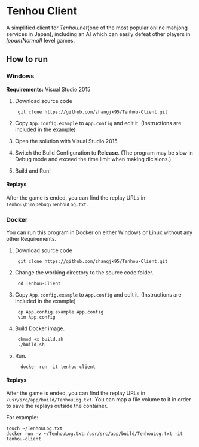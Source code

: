 # Tenhou Client
A simplified client for *Tenhou.net*(one of the most popular online mahjong services in Japan), including an AI which can easily defeat other players in *Ippan(Normal)* level games.

## How to run

### Windows

**Requirements:** Visual Studio 2015

1. Download source code

		git clone https://github.com/zhangjk95/Tenhou-Client.git
		
2. Copy `App.config.example` to `App.config` and edit it. (Instructions are included in the example)
3. Open the solution with Visual Studio 2015.
4. Switch the Build Configuration to **Release**. (The program may be slow in Debug mode and exceed the time limit when making dicisions.)
5. Build and Run!

#### Replays

After the game is ended, you can find the replay URLs in `Tenhou\bin\Debug\TenhouLog.txt`.

### Docker 

You can run this program in Docker on either Windows or Linux without any other Requirements.

1. Download source code

		git clone https://github.com/zhangjk95/Tenhou-Client.git
		
2. Change the working directory to the source code folder.

		cd Tenhou-Client

3. Copy `App.config.example` to `App.config` and edit it. (Instructions are included in the example)

		cp App.config.example App.config
		vim App.config

4. Build Docker image.

		chmod +x build.sh
		./build.sh

5. Run.

		 docker run -it tenhou-client
		 
#### Replays

After the game is ended, you can find the replay URLs in `/usr/src/app/build/TenhouLog.txt`. You can map a file volume to it in order to save the replays outside the container.

For example:

	touch ~/TenhouLog.txt
	docker run -v ~/TenhouLog.txt:/usr/src/app/build/TenhouLog.txt -it tenhou-client